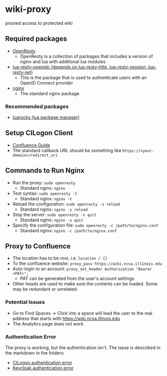 # wiki-proxy
proxied access to protected wiki

## Required packages
- [OpenResty](https://openresty.org/en/installation.html)
  - OpenResty is a collection of packages that includes a version of nginx and lua with additional lua modules
- [lua-resty-openidc (depends on lua-resty-http, lua-resty-session, lua-resty-jwt)](https://github.com/zmartzone/lua-resty-openidc)
  - This is the package that is used to authenticate users with an OpenID Connect provider
- [nginx](https://docs.nginx.com/nginx/admin-guide/installing-nginx/installing-nginx-open-source/)
  - The standard nginx package

### Recommended packages
- [luarocks (lua package manager)](https://luarocks.org/)

## Setup CILogon Client
- [Confluence Guide](https://wiki.ncsa.illinois.edu/pages/viewpage.action?spaceKey=ICI&title=CiLogon+setup+process)
- The standard callback URL should be something like `https://<your-domain>/redirect_uri`

## Commands to Run Nginx
- Run the proxy: `sudo openresty`
  - Standard nginx: `nginx`
- Test syntax: `sudo openresty -t`
  - Standard nginx: `nginx -t`
- Reload the configuration: `sudo openresty -s reload`
  - Standard nginx: `nginx -s reload`
- Stop the server: `sudo openresty -s quit`
  - Standard nginx: `nginx -s quit`
- Specify the configuration file: `sudo openresty -c /path/to/nginx.conf`
  - Standard nginx: `nginx -c /path/to/nginx.conf`

## Proxy to Confluence
- The location has to be root, i.e. `location / {}`
- To the confluence website: `proxy_pass https://wiki.ncsa.illinois.edu` 
- Auto-login to an account: `proxy_set_header Authorization "Bearer <PAT>";`
  - PAT can be generated from the user's account settings
- Other heads are used to make sure the contents can be loaded. Some may be redundant or unrelated.

### Potential Issues
- Go to Find Spaces -> Click into a space will lead the user to the real address that starts 
with https://wiki.ncsa.illinois.edu
- The Analytics page does not work

### Authentication Error
The proxy is working, but the authentication isn't. The issue is described in the markdown in 
the folders:
- [CILogon authentication error](/CILogon/README.md)
- [Keycloak authentication error](/keycloak_test/README.md)
